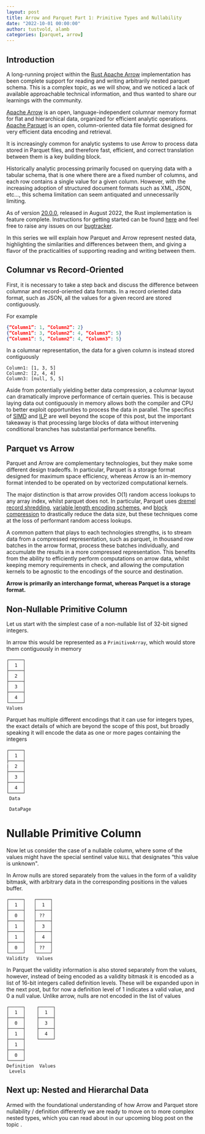 ```yaml
---
layout: post
title: Arrow and Parquet Part 1: Primitive Types and Nullability
date: "2022-10-01 00:00:00"
author: tustvold, alamb
categories: [parquet, arrow]
---
```

<!--
{% comment %}
Licensed to the Apache Software Foundation (ASF) under one or more
contributor license agreements.  See the NOTICE file distributed with
this work for additional information regarding copyright ownership.
The ASF licenses this file to you under the Apache License, Version 2.0
(the "License"); you may not use this file except in compliance with
the License.  You may obtain a copy of the License at

http://www.apache.org/licenses/LICENSE-2.0

Unless required by applicable law or agreed to in writing, software
distributed under the License is distributed on an "AS IS" BASIS,
WITHOUT WARRANTIES OR CONDITIONS OF ANY KIND, either express or implied.
See the License for the specific language governing permissions and
limitations under the License.
{% endcomment %}
-->

## Introduction

A long-running project within the [Rust Apache Arrow](https://github.com/apache/arrow-rs) implementation has been complete support for reading and writing arbitrarily nested parquet schema. This is a complex topic, as we will show, and we noticed a lack of available approachable technical information, and thus wanted to share our learnings with the community.

[Apache Arrow](https://arrow.apache.org/) is an open, language-independent columnar memory format for flat and hierarchical data, organized for efficient analytic operations. [Apache Parquet](https://parquet.apache.org/) is an open, column-oriented data file format designed for very efficient data encoding and retrieval.

It is increasingly common for analytic systems to use Arrow to process data stored in Parquet files, and therefore fast, efficient, and correct translation between them is a key building block.

Historically analytic processing primarily focused on querying data with a tabular schema, that is one where there are a fixed number of columns, and each row contains a single value for a given column. However, with the increasing adoption of structured document formats such as XML, JSON, etc…, this schema limitation can seem antiquated and unnecessarily limiting.

As of version [20.0.0](https://crates.io/crates/arrow/20.0.0), released in August 2022, the Rust implementation is feature complete. Instructions for getting started can be found [here](https://docs.rs/parquet/latest/parquet/arrow/index.html) and feel free to raise any issues on our [bugtracker](https://github.com/apache/arrow-rs/issues).

In this series we will explain how Parquet and Arrow represent nested data, highlighting the similarities and differences between them, and giving a flavor of the practicalities of supporting reading and writing between them.

## Columnar vs Record-Oriented

First, it is necessary to take a step back and discuss the difference between columnar and record-oriented data formats. In a record oriented data format, such as JSON, all the values for a given record are stored contiguously.

For example

```json
{“Column1”: 1, “Column2”: 2}
{“Column1”: 3, “Column2”: 4, “Column3”: 5}
{“Column1”: 5, “Column2”: 4, “Column3”: 5}
```

In a columnar representation, the data for a given column is instead stored contiguously

```text
Column1: [1, 3, 5]
Column2: [2, 4, 4]
Column3: [null, 5, 5]
```

Aside from potentially yielding better data compression, a columnar layout can dramatically improve performance of certain queries. This is because laying data out contiguously in memory allows both the compiler and CPU to better exploit opportunities to process the data in parallel. The specifics of [SIMD](https://en.wikipedia.org/wiki/Single_instruction,_multiple_data) and [ILP](https://en.wikipedia.org/wiki/Instruction-level_parallelism) are well beyond the scope of this post, but the important takeaway is that processing large blocks of data without intervening conditional branches has substantial performance benefits.


## Parquet vs Arrow
Parquet and Arrow are complementary technologies, but they make some different design tradeoffs. In particular, Parquet is a storage format designed for maximum space efficiency, whereas Arrow is an in-memory format intended to be operated on by vectorized computational kernels.

The major distinction is that arrow provides O(1) random access lookups to any array index, whilst parquet does not. In particular, Parquet uses [dremel record shredding](https://akshays-blog.medium.com/wrapping-head-around-repetition-and-definition-levels-in-dremel-powering-bigquery-c1a33c9695da), [variable length encoding schemes](https://github.com/apache/parquet-format/blob/master/Encodings.md), and [block compression](https://github.com/apache/parquet-format/blob/master/Compression.md) to drastically reduce the data size, but these techniques come at the loss of performant random access lookups.

A common pattern that plays to each technologies strengths, is to stream data from a compressed representation, such as parquet, in thousand row batches in the arrow format, process these batches individually, and accumulate the results in a more compressed representation. This benefits from the ability to efficiently perform computations on arrow data, whilst keeping memory requirements in check, and allowing the computation kernels to be agnostic to the encodings of the source and destination.

**Arrow is primarily an interchange format, whereas Parquet is a storage format.**


## Non-Nullable Primitive Column

Let us start with the simplest case of a non-nullable list of 32-bit signed integers.

In arrow this would be represented as a `PrimitiveArray`, which would store them contiguously in memory

```text
┌─────┐
│  1  │
├─────┤
│  2  │
├─────┤
│  3  │
├─────┤
│  4  │
└─────┘
Values
```

Parquet has multiple different encodings that it can use for integers types, the exact details of which are beyond the scope of this post, but broadly speaking it will encode the data as one or more pages containing the integers

```text
┌─────┐
│  1  │
├─────┤
|  2  │
├─────┤
│  3  │
├─────┤
│  4  │
└─────┘
 Data

 DataPage
```

# Nullable Primitive Column

Now let us consider the case of a nullable column, where some of the values might have the special sentinel value `NULL` that designates “this value is unknown".

In Arrow nulls are stored separately from the values in the form of a validity bitmask, with arbitrary data in the corresponding positions in the values buffer.

```text
┌─────┐   ┌─────┐
│  1  │   │  1  │
├─────┤   ├─────┤
│  0  │   │ ??  │
├─────┤   ├─────┤
│  1  │   │  3  │
├─────┤   ├─────┤
│  1  │   │  4  │
├─────┤   ├─────┤
│  0  │   │ ??  │
└─────┘   └─────┘
Validity   Values
```

In Parquet the validity information is also stored separately from the values, however, instead of being encoded as a validity bitmask it is encoded as a list of 16-bit integers called definition levels. These will be expanded upon in the next post, but for now a definition level of 1 indicates a valid value, and 0 a null value. Unlike arrow, nulls are not encoded in the list of values

```text
┌─────┐    ┌─────┐
│  1  │    │  1  │
├─────┤    ├─────┤
│  0  │    │  3  │
├─────┤    ├─────┤
│  1  │    │  4  │
├─────┤    └─────┘
│  1  │
├─────┤
│  0  │
└─────┘
Definition  Values
 Levels
```

## Next up: Nested and Hierarchal Data

Armed with the foundational understanding of how Arrow and Parquet store nullability / definition differently we are ready to move on to more complex nested types, which you can read about in our upcoming blog post on the topic <!-- I propose to update this text with a link when when we have published the next blog -->.
